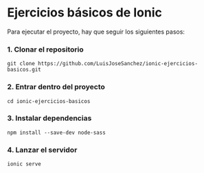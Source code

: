 # Ejercicios básicos de Ionic

Para ejecutar el proyecto, hay que seguir los siguientes pasos:

### 1. Clonar el repositorio

```console
git clone https://github.com/LuisJoseSanchez/ionic-ejercicios-basicos.git
```

### 2. Entrar dentro del proyecto

```console
cd ionic-ejercicios-basicos
```

### 3. Instalar dependencias

```console
npm install --save-dev node-sass
```

### 4. Lanzar el servidor

```console
ionic serve
```
